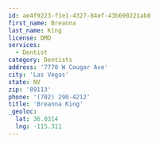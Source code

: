```yaml
---
id: ae4f9223-f1e1-4327-84ef-43b690221ab8
first_name: Breanna
last_name: King
license: DMD
services:
  - Dentist
category: Dentists
address: '7770 W Cougar Ave'
city: 'Las Vegas'
state: NV
zip: '89113'
phone: '(702) 290-4212'
title: 'Breanna King'
_geoloc:
  lat: 36.0314
  lng: -115.311
---
```

